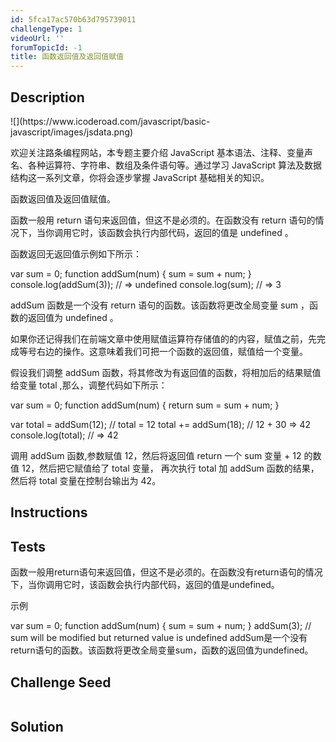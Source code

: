 ```yaml
---
id: 5fca17ac570b63d795739011
challengeType: 1
videoUrl: ''
forumTopicId: -1
title: 函数返回值及返回值赋值
---
```


## Description
<section id='description'>
![](https://www.icoderoad.com/javascript/basic-javascript/images/jsdata.png)

欢迎关注路条编程网站，本专题主要介绍 JavaScript 基本语法、注释、变量声名、各种运算符、字符串、数组及条件语句等。通过学习 JavaScript 算法及数据结构这一系列文章，你将会逐步掌握 JavaScript 基础相关的知识。
	
函数返回值及返回值赋值。

函数一般用 return 语句来返回值，但这不是必须的。在函数没有 return 语句的情况下，当你调用它时，该函数会执行内部代码，返回的值是 undefined 。

函数返回无返回值示例如下所示：

var sum = 0;
function addSum(num) {
  sum = sum + num;
}
console.log(addSum(3)); // => undefined
console.log(sum); // => 3

addSum 函数是一个没有 return 语句的函数。该函数将更改全局变量 sum ，函数的返回值为 undefined 。

如果你还记得我们在前端文章中使用赋值运算符存储值的的内容，赋值之前，先完成等号右边的操作。这意味着我们可把一个函数的返回值，赋值给一个变量。

假设我们调整 addSum 函数，将其修改为有返回值的函数，将相加后的结果赋值给变量 total ,那么，调整代码如下所示：

var sum = 0;
function addSum(num) {
  return sum = sum + num;
}

var total = addSum(12); // total = 12
total += addSum(18); // 12 + 30 => 42
console.log(total); // => 42

调用 addSum 函数,参数赋值 12，然后将返回值 return 一个 sum 变量 + 12 的数值 12，然后把它赋值给了 total 变量， 再次执行 total 加 addSum 函数的结果，然后将
total 变量在控制台输出为 42。

## Instructions
<section id='instructions'>

</section>

## Tests
<section id='tests'>
函数一般用return语句来返回值，但这不是必须的。在函数没有return语句的情况下，当你调用它时，该函数会执行内部代码，返回的值是undefined。

示例

var sum = 0;
function addSum(num) {
  sum = sum + num;
}
addSum(3); // sum will be modified but returned value is undefined
addSum是一个没有return语句的函数。该函数将更改全局变量sum，函数的返回值为undefined。



</section>

## Challenge Seed
<section id='challengeSeed'>

<div id='js-seed'>

```js

```

</div>



</section>

## Solution
<section id='solution'>


</section>
